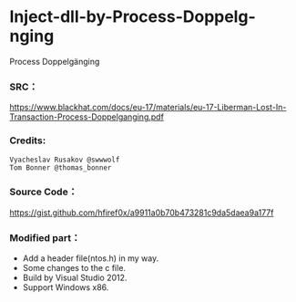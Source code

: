 # Inject-dll-by-Process-Doppelg-nging
Process Doppelgänging

### SRC：

https://www.blackhat.com/docs/eu-17/materials/eu-17-Liberman-Lost-In-Transaction-Process-Doppelganging.pdf

### Credits:
	Vyacheslav Rusakov @swwwolf
	Tom Bonner @thomas_bonner
	
### Source Code：

https://gist.github.com/hfiref0x/a9911a0b70b473281c9da5daea9a177f

### Modified part：

- Add a header file(ntos.h) in my way.
- Some changes to the c file.
- Build by Visual Studio 2012.
- Support Windows x86.
